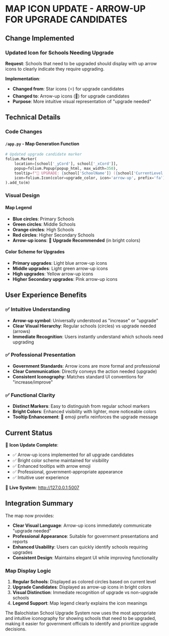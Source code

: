 # MAP ICON UPDATE - ARROW-UP FOR UPGRADE CANDIDATES

## Change Implemented

### Updated Icon for Schools Needing Upgrade

**Request**: Schools that need to be upgraded should display with up arrow icons to clearly indicate they require upgrading.

**Implementation**: 
- **Changed from**: Star icons (⭐) for upgrade candidates
- **Changed to**: Arrow-up icons (🔼) for upgrade candidates  
- **Purpose**: More intuitive visual representation of "upgrade needed"

## Technical Details

### Code Changes

#### `/app.py` - Map Generation Function
```python
# Updated upgrade candidate marker
folium.Marker(
    location=[school['_yCord'], school['_xCord']],
    popup=folium.Popup(popup_html, max_width=350),
    tooltip=f"🔼 UPGRADE: {school['SchoolName']} ({school['CurrentLevel']} → {school['RecommendedLevel']})",
    icon=folium.Icon(color=upgrade_color, icon='arrow-up', prefix='fa')  # Changed from 'star' to 'arrow-up'
).add_to(m)
```

### Visual Design

#### **Map Legend**
- **Blue circles**: Primary Schools  
- **Green circles**: Middle Schools
- **Orange circles**: High Schools
- **Red circles**: Higher Secondary Schools
- **Arrow-up icons**: 🔼 **Upgrade Recommended** (in bright colors)

#### **Color Scheme for Upgrades**
- **Primary upgrades**: Light blue arrow-up icons
- **Middle upgrades**: Light green arrow-up icons  
- **High upgrades**: Yellow arrow-up icons
- **Higher Secondary upgrades**: Pink arrow-up icons

## User Experience Benefits

### ✅ **Intuitive Understanding**
- **Arrow-up symbol**: Universally understood as "increase" or "upgrade"
- **Clear Visual Hierarchy**: Regular schools (circles) vs upgrade needed (arrows)
- **Immediate Recognition**: Users instantly understand which schools need upgrading

### ✅ **Professional Presentation**
- **Government Standards**: Arrow icons are more formal and professional
- **Clear Communication**: Directly conveys the action needed (upgrade)
- **Consistent Iconography**: Matches standard UI conventions for "increase/improve"

### ✅ **Functional Clarity**
- **Distinct Markers**: Easy to distinguish from regular school markers
- **Bright Colors**: Enhanced visibility with lighter, more noticeable colors
- **Tooltip Enhancement**: 🔼 emoji prefix reinforces the upgrade message

## Current Status

🎯 **Icon Update Complete**:
- ✅ Arrow-up icons implemented for all upgrade candidates
- ✅ Bright color scheme maintained for visibility
- ✅ Enhanced tooltips with arrow emoji
- ✅ Professional, government-appropriate appearance
- ✅ Intuitive user experience

🚀 **Live System**: http://127.0.0.1:5007

## Integration Summary

The map now provides:
- **Clear Visual Language**: Arrow-up icons immediately communicate "upgrade needed"
- **Professional Appearance**: Suitable for government presentations and reports
- **Enhanced Usability**: Users can quickly identify schools requiring upgrades
- **Consistent Design**: Maintains elegant UI while improving functionality

### Map Display Logic
1. **Regular Schools**: Displayed as colored circles based on current level
2. **Upgrade Candidates**: Displayed as arrow-up icons in bright colors
3. **Visual Distinction**: Immediate recognition of upgrade vs non-upgrade schools
4. **Legend Support**: Map legend clearly explains the icon meanings

The Balochistan School Upgrade System now uses the most appropriate and intuitive iconography for showing schools that need to be upgraded, making it easier for government officials to identify and prioritize upgrade decisions.
